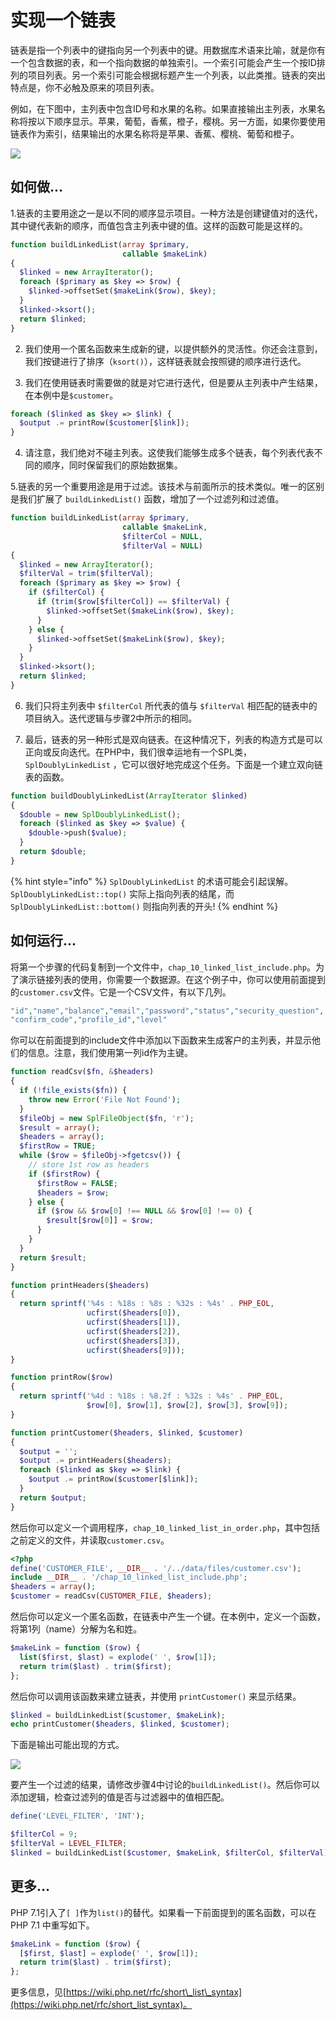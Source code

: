 # 实现一个链表

链表是指一个列表中的键指向另一个列表中的键。用数据库术语来比喻，就是你有一个包含数据的表，和一个指向数据的单独索引。一个索引可能会产生一个按ID排列的项目列表。另一个索引可能会根据标题产生一个列表，以此类推。链表的突出特点是，你不必触及原来的项目列表。

例如，在下图中，主列表中包含ID号和水果的名称。如果直接输出主列表，水果名称将按以下顺序显示。苹果，葡萄，香蕉，橙子，樱桃。另一方面，如果你要使用链表作为索引，结果输出的水果名称将是苹果、香蕉、樱桃、葡萄和橙子。

![](../../.gitbook/assets/image%20%28118%29.png)

## 如何做...

1.链表的主要用途之一是以不同的顺序显示项目。一种方法是创建键值对的迭代，其中键代表新的顺序，而值包含主列表中键的值。这样的函数可能是这样的。

```php
function buildLinkedList(array $primary,
                         callable $makeLink)
{
  $linked = new ArrayIterator();
  foreach ($primary as $key => $row) {
    $linked->offsetSet($makeLink($row), $key);
  }
  $linked->ksort();
  return $linked;
}
```

2. 我们使用一个匿名函数来生成新的键，以提供额外的灵活性。你还会注意到，我们按键进行了排序（`ksort()`），这样链表就会按照键的顺序进行迭代。

3. 我们在使用链表时需要做的就是对它进行迭代，但是要从主列表中产生结果，在本例中是`$customer`。

```php
foreach ($linked as $key => $link) {
  $output .= printRow($customer[$link]);
}
```

4. 请注意，我们绝对不碰主列表。这使我们能够生成多个链表，每个列表代表不同的顺序，同时保留我们的原始数据集。

5.链表的另一个重要用途是用于过滤。该技术与前面所示的技术类似。唯一的区别是我们扩展了 `buildLinkedList()` 函数，增加了一个过滤列和过滤值。

```php
function buildLinkedList(array $primary,
                         callable $makeLink,
                         $filterCol = NULL,
                         $filterVal = NULL)
{
  $linked = new ArrayIterator();
  $filterVal = trim($filterVal);
  foreach ($primary as $key => $row) {
    if ($filterCol) {
      if (trim($row[$filterCol]) == $filterVal) {
        $linked->offsetSet($makeLink($row), $key);
      }
    } else {
      $linked->offsetSet($makeLink($row), $key);
    }
  }
  $linked->ksort();
  return $linked;
}
```

6. 我们只将主列表中 `$filterCol` 所代表的值与 `$filterVal` 相匹配的链表中的项目纳入。迭代逻辑与步骤2中所示的相同。

7. 最后，链表的另一种形式是双向链表。在这种情况下，列表的构造方式是可以正向或反向迭代。在PHP中，我们很幸运地有一个SPL类，`SplDoublyLinkedList` ，它可以很好地完成这个任务。下面是一个建立双向链表的函数。

```php
function buildDoublyLinkedList(ArrayIterator $linked)
{
  $double = new SplDoublyLinkedList();
  foreach ($linked as $key => $value) {
    $double->push($value);
  }
  return $double;
}
```

{% hint style="info" %}
`SplDoublyLinkedList` 的术语可能会引起误解。`SplDoublyLinkedList::top()` 实际上指向列表的结尾，而`SplDoublyLinkedList::bottom()` 则指向列表的开头!
{% endhint %}

## 如何运行...

将第一个步骤的代码复制到一个文件中，`chap_10_linked_list_include.php`。为了演示链接列表的使用，你需要一个数据源。在这个例子中，你可以使用前面提到的`customer.csv`文件。它是一个CSV文件，有以下几列。

```php
"id","name","balance","email","password","status","security_question",
"confirm_code","profile_id","level"
```

你可以在前面提到的include文件中添加以下函数来生成客户的主列表，并显示他们的信息。注意，我们使用第一列id作为主键。

```php
function readCsv($fn, &$headers)
{
  if (!file_exists($fn)) {
    throw new Error('File Not Found');
  }
  $fileObj = new SplFileObject($fn, 'r');
  $result = array();
  $headers = array();
  $firstRow = TRUE;
  while ($row = $fileObj->fgetcsv()) {
    // store 1st row as headers
    if ($firstRow) {
      $firstRow = FALSE;
      $headers = $row;
    } else {
      if ($row && $row[0] !== NULL && $row[0] !== 0) {
        $result[$row[0]] = $row;
      }
    }
  }
  return $result;
}

function printHeaders($headers)
{
  return sprintf('%4s : %18s : %8s : %32s : %4s' . PHP_EOL,
                 ucfirst($headers[0]),
                 ucfirst($headers[1]),
                 ucfirst($headers[2]),
                 ucfirst($headers[3]),
                 ucfirst($headers[9]));
}

function printRow($row)
{
  return sprintf('%4d : %18s : %8.2f : %32s : %4s' . PHP_EOL,
                 $row[0], $row[1], $row[2], $row[3], $row[9]);
}

function printCustomer($headers, $linked, $customer)
{
  $output = '';
  $output .= printHeaders($headers);
  foreach ($linked as $key => $link) {
    $output .= printRow($customer[$link]);
  }
  return $output;
}
```

然后你可以定义一个调用程序，`chap_10_linked_list_in_order.php`，其中包括之前定义的文件，并读取`customer.csv`。

```php
<?php
define('CUSTOMER_FILE', __DIR__ . '/../data/files/customer.csv');
include __DIR__ . '/chap_10_linked_list_include.php';
$headers = array();
$customer = readCsv(CUSTOMER_FILE, $headers);
```

然后你可以定义一个匿名函数，在链表中产生一个键。在本例中，定义一个函数，将第1列（name）分解为名和姓。

```php
$makeLink = function ($row) {
  list($first, $last) = explode(' ', $row[1]);
  return trim($last) . trim($first);
};
```

然后你可以调用该函数来建立链表，并使用 `printCustomer()` 来显示结果。

```php
$linked = buildLinkedList($customer, $makeLink);
echo printCustomer($headers, $linked, $customer);
```

下面是输出可能出现的方式。

![](../../.gitbook/assets/image%20%28119%29.png)

要产生一个过滤的结果，请修改步骤4中讨论的`buildLinkedList()`。然后你可以添加逻辑，检查过滤列的值是否与过滤器中的值相匹配。

```php
define('LEVEL_FILTER', 'INT');

$filterCol = 9;
$filterVal = LEVEL_FILTER;
$linked = buildLinkedList($customer, $makeLink, $filterCol, $filterVal);
```

## 更多...

PHP 7.1引入了`[ ]`作为`list()`的替代。如果看一下前面提到的匿名函数，可以在 PHP 7.1 中重写如下。

```php
$makeLink = function ($row) {
  [$first, $last] = explode(' ', $row[1]);
  return trim($last) . trim($first);
};
```

更多信息，见[https://wiki.php.net/rfc/short\_list\_syntax](https://wiki.php.net/rfc/short_list_syntax)。

